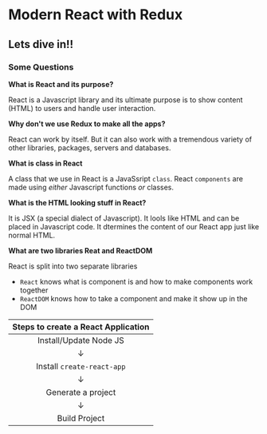 # Modern React with Redux

## Lets dive in!!

### Some Questions

**What is React and its purpose?**

React is a Javascript library and its ultimate purpose is to show content (HTML) to users and handle user interaction.

**Why don't we use Redux to make all the apps?**

React can work by itself. But it can also work with a tremendous variety of other libraries, packages, servers and databases.

**What is class in React**

A class that we use in React is a JavaSsript `class`. React `components` are made using *either* Javascript functions *or* classes.

**What is the HTML looking stuff in React?**

It is JSX (a special dialect of Javascript). It lools like HTML and can be placed in Javascript code. It dtermines the content of our React app just like normal HTML.

**What are two libraries Reat and ReactDOM**

React is split into two separate libraries
- `React` knows what is component is and how to make components work together
- `ReactDOM` knows how to take a component and make it show up in the DOM

|Steps to create a React Application|
|:---:|
|Install/Update Node JS|
&#8595;|
|Install `create-react-app`|
&#8595;|
|Generate a project|
&#8595;|
|Build Project|


